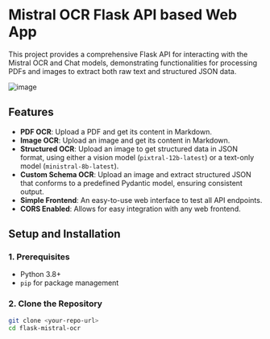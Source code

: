 # Mistral OCR Flask API based Web App

This project provides a comprehensive Flask API for interacting with the Mistral OCR and Chat models, demonstrating functionalities for processing PDFs and images to extract both raw text and structured JSON data.

![image](https://github.com/user-attachments/assets/a64c98c7-81e5-4086-b19f-2a1aad03cf0e)


## Features

-   **PDF OCR**: Upload a PDF and get its content in Markdown.
-   **Image OCR**: Upload an image and get its content in Markdown.
-   **Structured OCR**: Upload an image to get structured data in JSON format, using either a vision model (`pixtral-12b-latest`) or a text-only model (`ministral-8b-latest`).
-   **Custom Schema OCR**: Upload an image and extract structured JSON that conforms to a predefined Pydantic model, ensuring consistent output.
-   **Simple Frontend**: An easy-to-use web interface to test all API endpoints.
-   **CORS Enabled**: Allows for easy integration with any web frontend.


## Setup and Installation

### 1. Prerequisites

-   Python 3.8+
-   `pip` for package management

### 2. Clone the Repository

```bash
git clone <your-repo-url>
cd flask-mistral-ocr
